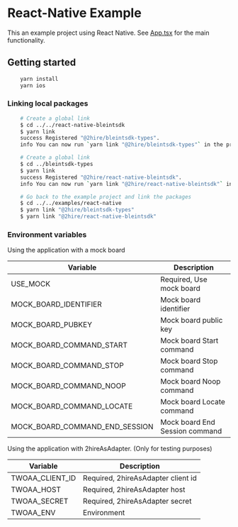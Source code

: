 # React-Native Example

This an example project using React Native.
See [App.tsx](src/App.tsx) for the main functionality.

## Getting started

```bash
    yarn install
    yarn ios
```

### Linking local packages

```bash
    # Create a global link
    $ cd ../../react-native-bleintsdk
    $ yarn link
    success Registered "@2hire/bleintsdk-types".
    info You can now run `yarn link "@2hire/bleintsdk-types"` in the projects where you want to use this package and it will be used instead.

    # Create a global link
    $ cd ../bleintsdk-types
    $ yarn link
    success Registered "@2hire/react-native-bleintsdk".
    info You can now run `yarn link "@2hire/react-native-bleintsdk"` in the projects where you want to use this package and it will be used instead.

    # Go back to the example project and link the packages
    $ cd ../../examples/react-native
    $ yarn link "@2hire/bleintsdk-types"
    $ yarn link "@2hire/react-native-bleintsdk"
```

### Environment variables

Using the application with a mock board

| Variable                       | Description                    |
|--------------------------------|--------------------------------|
| USE_MOCK                       | Required, Use mock board       |
| MOCK_BOARD_IDENTIFIER          | Mock board identifier          |
| MOCK_BOARD_PUBKEY              | Mock board public key          |
| MOCK_BOARD_COMMAND_START       | Mock board Start command       |
| MOCK_BOARD_COMMAND_STOP        | Mock board Stop command        |
| MOCK_BOARD_COMMAND_NOOP        | Mock board Noop command        |
| MOCK_BOARD_COMMAND_LOCATE      | Mock board Locate command      |
| MOCK_BOARD_COMMAND_END_SESSION | Mock board End Session command |

Using the application with 2hireAsAdapter. (Only for testing purposes)

| Variable                       | Description                        |
|--------------------------------|------------------------------------|
| TWOAA_CLIENT_ID                | Required, 2hireAsAdapter client id |
| TWOAA_HOST                     | Required, 2hireAsAdapter host      |
| TWOAA_SECRET                   | Required, 2hireAsAdapter secret    |
| TWOAA_ENV                      | Environment                        |
